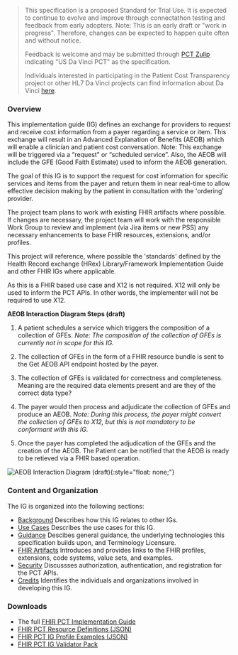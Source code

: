 <blockquote class="stu-note">
<p>
This specification is a proposed Standard for Trial Use. It is expected to continue to evolve and improve through connectathon testing and feedback from early adopters. 
Note: This is an early draft or "work in progress". Therefore, changes can be expected to happen quite often and without notice. 
</p>
<p>
Feedback is welcome and may be submitted through <a href="https://chat.fhir.org/#narrow/stream/301151-Da-Vinci.20PCT">PCT Zulip</a> indicating "US Da Vinci PCT" as the specification.
</p>
<p>
Individuals interested in participating in the Patient Cost Transparency project or other HL7 Da Vinci projects can find information about Da Vinci <a href="http://www.hl7.org/about/davinci">here</a>.
</p>
</blockquote>

### Overview
This implementation guide (IG) defines an exchange for providers to request and receive cost information from a payer regarding a service or item. This exchange will result in an Advanced Explanation of Benefits (AEOB) which will enable a clinician and patient cost conversation. Note: This exchange will be triggered via a “request” or “scheduled service”. Also, the AEOB will include the GFE (Good Faith Estimate) used to inform the AEOB generation.

The goal of this IG is to support the request for cost information for specific services and items from the payer and return them in near real-time to allow effective decision making by the patient in consultation with the 'ordering' provider.

The project team plans to work with existing FHIR artifacts where possible. If changes are necessary, the project team will work with the responsible Work Group to review and implement (via Jira items or new PSS) any necessary enhancements to base FHIR resources, extensions, and/or profiles.

This project will reference, where possible the 'standards' defined by the Health Record exchange (HRex) Library/Framework Implementation Guide and other FHIR IGs where applicable.

As this is a FHIR based use case and X12 is not required. X12 will only be used to inform the PCT APIs. In other words, the implementer will not be required to use X12.

**AEOB Interaction Diagram Steps (draft)**

1.	A patient schedules a service which triggers the composition of a collection of GFEs. <em>Note: The composition of the collection of GFEs is currently not in scope for this IG.</em>

2.	The collection of GFEs in the form of a FHIR resource bundle is sent to the Get AEOB API endpoint hosted by the payer.

3.	The collection of GFEs is validated for correctness and completeness. Meaning are the required data elements present and are they of the correct data type? 

4.	The payer would then process and adjudicate the collection of GFEs and produce an AEOB. <em>Note: During this process, the payer might convert the collection of GFEs to X12, but this is not mandatory to be conformant with this IG.</em>

5.	Once the payer has completed the adjudication of the GFEs and the creation of the AEOB. The Patient can be notified that the AEOB is ready to be retieved via a FHIR based operation. 

![AEOB Interaction Diagram (draft)](AEOB-interaction.png){:style="float: none;"}

### Content and Organization
The IG is organized into the following sections:
* [Background](background.html) Describes how this IG relates to other IGs.
* [Use Cases](use_case.html) Describes the use cases for this IG.
* [Guidance](general_guidance.html) Descibes general guidance, the underlying technologies this specification builds upon, and Terminology Licensure.  
* [FHIR Artifacts](artifacts.html) Introduces and provides links to the FHIR profiles, extensions, code systems, value sets, and examples. 
* [Security](authorization_authentication_and_registration.html) Discussses authorization, authentication, and registration for the PCT APIs. 
* [Credits](credits.html) Identifies the individuals and organizations involved in developing this IG.

### Downloads
* The full [FHIR PCT Implementation Guide](full-ig.zip)
* [FHIR PCT Resource Definitions (JSON)](definitions.json.zip)
* [FHIR PCT IG Profile Examples (JSON)](examples.json.zip)
* [FHIR PCT IG Validator Pack](validator-hl7.fhir.us.davinci-pct.pack)
